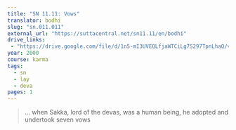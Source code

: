 ```yaml
---
title: "SN 11.11: Vows"
translator: bodhi
slug: "sn.011.011"
external_url: "https://suttacentral.net/sn11.11/en/bodhi"
drive_links:
 - "https://drive.google.com/file/d/1n5-mI3UVEQLfjaWTCiLg7S297TpnLhaQ/view?usp=drivesdk"
year: 2000
course: karma
tags:
  - sn
  - lay
  - deva
pages: 1
---
```


> … when Sakka, lord of the devas, was a human being, he adopted and undertook seven vows
